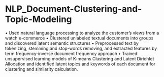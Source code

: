 # NLP_Document-Clustering-and-Topic-Modeling

•	Used natural language processing to analyze the customer’s views from a watch e-commerce
•	Clustered unlabeled textual documents into groups and discovered latent semantic structures
•	Preprocessed text by tokenizing, stemming and stop-words removing, and extracted features by term frequency-inverse document frequency approach
•	Trained unsupervised learning models of K-means Clustering and Latent Dirichlet Allocation and identified latent topics and keywords of each document for clustering and similarity calculation.
